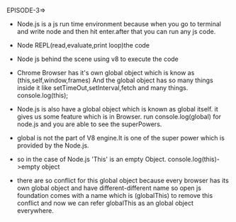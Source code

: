 EPISODE-3=>

- Node.js is a js run time environment because when you go to terminal and write node and then hit enter.after that you can run any js code.
- Node REPL(read,evaluate,print loop)the code
- Node js behind the scene using v8 to execute the code
- Chrome Browser has it's own global object which is know as (this,self,window,frames) And the global object has so many things inside it like setTimeOut,setInterval,fetch and many things.
  console.log(this);
- Node.js is also have a global object which is known as global itself.
  it gives us some feature which is in Browser.
  run console.log(global) for node.js and you are able to see the superPowers.
- global is not the part of V8 engine.It is one of the super power which is provided by the Node.js.

- so in the case of Node.js 'This' is an empty Object.
  console.log(this)->empty object

- there are so conflict for this global object because every browser has its own global object and have different-different name so open js foundation comes with a name which is (globalThis) to remove this conflict and now we can refer globalThis as an global object everywhere.
